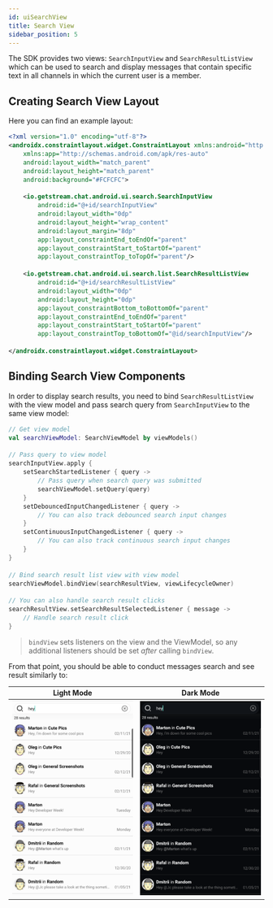 ```yaml
---
id: uiSearchView
title: Search View
sidebar_position: 5
---
```


The SDK provides two views: `SearchInputView` and `SearchResultListView` which can be used to search and display messages that contain specific text in all channels in which the current user is a member.

## Creating Search View Layout
Here you can find an example layout:
```xml
<?xml version="1.0" encoding="utf-8"?>
<androidx.constraintlayout.widget.ConstraintLayout xmlns:android="http://schemas.android.com/apk/res/android"
    xmlns:app="http://schemas.android.com/apk/res-auto"
    android:layout_width="match_parent"
    android:layout_height="match_parent"
    android:background="#FCFCFC">

    <io.getstream.chat.android.ui.search.SearchInputView
        android:id="@+id/searchInputView"
        android:layout_width="0dp"
        android:layout_height="wrap_content"
        android:layout_margin="8dp"
        app:layout_constraintEnd_toEndOf="parent"
        app:layout_constraintStart_toStartOf="parent"
        app:layout_constraintTop_toTopOf="parent"/>

    <io.getstream.chat.android.ui.search.list.SearchResultListView
        android:id="@+id/searchResultListView"
        android:layout_width="0dp"
        android:layout_height="0dp"
        app:layout_constraintBottom_toBottomOf="parent"
        app:layout_constraintEnd_toEndOf="parent"
        app:layout_constraintStart_toStartOf="parent"
        app:layout_constraintTop_toBottomOf="@id/searchInputView"/>

</androidx.constraintlayout.widget.ConstraintLayout>

```
## Binding Search View Components
In order to display search results, you need to bind `SearchResultListView` with the view model and pass search query from `SearchInputView` to the same view model:
```kotlin
// Get view model
val searchViewModel: SearchViewModel by viewModels()

// Pass query to view model
searchInputView.apply {
    setSearchStartedListener { query ->
        // Pass query when search query was submitted
        searchViewModel.setQuery(query)
    }
    setDebouncedInputChangedListener { query ->
        // You can also track debounced search input changes
    }
    setContinuousInputChangedListener { query ->
        // You can also track continuous search input changes
    }
}

// Bind search result list view with view model
searchViewModel.bindView(searchResultView, viewLifecycleOwner)

// You can also handle search result clicks
searchResultView.setSearchResultSelectedListener { message ->
    // Handle search result click
}
```

> `bindView` sets listeners on the view and the ViewModel, so any additional listeners should be set _after_ calling `bindView`.

From that point, you should be able to conduct messages search and see result similarly to:

| Light Mode | Dark Mode |
| --- | --- |
|![search view light](../assets/search_view_hey_light.png)|![search view dark](../assets/search_view_hey_dark.png)|
